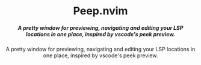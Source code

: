 <div align="center">

# Peep.nvim

##### A pretty window for previewing, navigating and editing your LSP locations in one place, inspired by vscode's peek preview.

A pretty window for previewing, navigating and editing your LSP locations in one place, inspired by vscode's peek preview.

</div>
